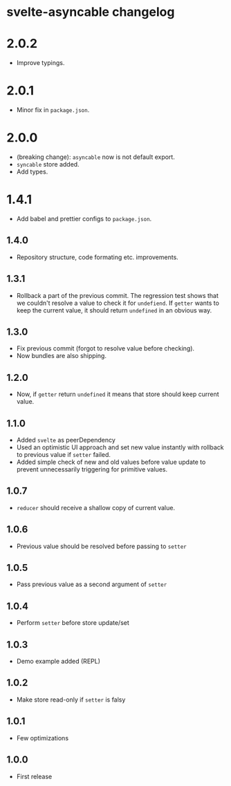 # svelte-asyncable changelog

# 2.0.2
* Improve typings.

# 2.0.1
* Minor fix in `package.json`.

# 2.0.0
* (breaking change): `asyncable` now is not default export.
* `syncable` store added.
* Add types.

# 1.4.1
* Add babel and prettier configs to `package.json`.

## 1.4.0
* Repository structure, code formating etc. improvements.

## 1.3.1
* Rollback a part of the previous commit. The regression test shows that we couldn't resolve a value to check it for `undefiend`. If `getter` wants to keep the current value, it should return `undefined` in an obvious way.

## 1.3.0
* Fix previous commit (forgot to resolve value before checking).
* Now bundles are also shipping.

## 1.2.0
* Now, if `getter` return `undefined` it means that store should keep current value.

## 1.1.0
* Added `svelte` as peerDependency
* Used an optimistic UI approach and set new value instantly with rollback to previous value if `setter` failed.
* Added simple check of new and old values before value update to prevent unnecessarily triggering for primitive values.

## 1.0.7

* `reducer` should receive a shallow copy of current value.

## 1.0.6

* Previous value should be resolved before passing to `setter`

## 1.0.5

* Pass previous value as a second argument of `setter`

## 1.0.4

* Perform `setter` before store update/set

## 1.0.3

* Demo example added (REPL)

## 1.0.2

* Make store read-only if `setter` is falsy

## 1.0.1

* Few optimizations

## 1.0.0

* First release

